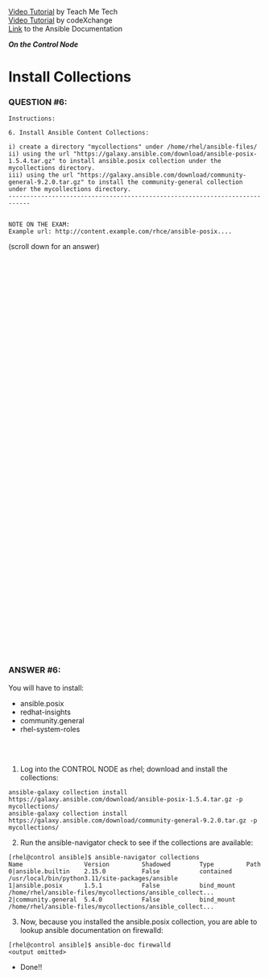 <a href="https://www.youtube.com/watch?v=yn_feC84g4Y&list=PLYB6dfdhWDePZf4fd4YgGGtSX_vHKv5vz&index=4">Video Tutorial</a> by Teach Me Tech \
<a href="https://www.youtube.com/watch?v=FgBzX0qiQi4&list=PLL_setXLS0tiYMipvQI4oUGkJwhOhn42J&index=5">Video Tutorial</a> by codeXchange \
<a href="https://docs.ansible.com/ansible/latest/collections_guide/collections_installing.html#installing-collections-with-ansible-galaxy">Link</a> to the Ansible Documentation

***On the Control Node***

# Install Collections
### QUESTION #6:
```
Instructions:

6. Install Ansible Content Collections:

i) create a directory "mycollections" under /home/rhel/ansible-files/
ii) using the url "https://galaxy.ansible.com/download/ansible-posix-1.5.4.tar.gz" to install ansible.posix collection under the mycollections directory.
iii) using the url "https://galaxy.ansible.com/download/community-general-9.2.0.tar.gz" to install the community-general collection under the mycollections directory.
----------------------------------------------------------------------------


NOTE ON THE EXAM:
Example url: http://content.example.com/rhce/ansible-posix....
```

(scroll down for an answer)
<br/><br/><br/><br/><br/><br/><br/><br/><br/><br/><br/><br/><br/><br/><br/><br/><br/><br/><br/><br/><br/><br/><br/><br/>
<br/><br/><br/><br/><br/><br/><br/><br/><br/><br/><br/><br/><br/><br/><br/><br/><br/><br/><br/><br/><br/><br/><br/><br/>

### ANSWER #6:
You will have to install:
- ansible.posix
- redhat-insights
- community.general
- rhel-system-roles

</br></br>
1) Log into the CONTROL NODE as rhel; download and install the collections:
```
ansible-galaxy collection install https://galaxy.ansible.com/download/ansible-posix-1.5.4.tar.gz -p mycollections/
ansible-galaxy collection install https://galaxy.ansible.com/download/community-general-9.2.0.tar.gz -p mycollections/
```

2) Run the ansible-navigator check to see if the collections are available:
```
[rhel@control ansible]$ ansible-navigator collections
Name                 Version         Shadowed        Type         Path
0|ansible.builtin    2.15.0          False           contained    /usr/local/bin/python3.11/site-packages/ansible
1|ansible.posix      1.5.1           False           bind_mount   /home/rhel/ansible-files/mycollections/ansible_collect...
2|community.general  5.4.0           False           bind_mount   /home/rhel/ansible-files/mycollections/ansible_collect...
```

3) Now, because you installed the ansible.posix collection, you are able to lookup ansible documentation on firewalld:
```
[rhel@control ansible]$ ansible-doc firewalld
<output omitted>
```

* Done!!
